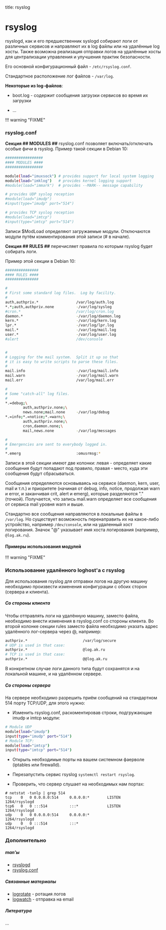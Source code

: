 title: rsyslog

# **rsyslog**

rsyslogd, как и его предшественник syslogd собирают логи от различных сервисов и направляют их в log файлы или на удалённые log хосты.
Также возможна реализация отправки логов на удалённые хосты для централизации управления и улучшения практик безопасности.

Его основной конфигурационный файл - `/etc/rsyslog.conf`.

Стандартное расположение лог файлов - `/var/log`.

**Некоторые из log-файлов**:

* boot.log - содержит сообщения загрузки сервисов во время их загрузки

* ...

!!! warning "FIXME"

### rsyslog.conf

**Секция ## MODULES ##** rsyslog.conf позволяет включать/отключать особые фичи в rsyslog. Пример такой секции в Debian 10:

```bash
#################
#### MODULES ####
#################

module(load="imuxsock") # provides support for local system logging
module(load="imklog")   # provides kernel logging support
#module(load="immark")  # provides --MARK-- message capability

# provides UDP syslog reception
#module(load="imudp")
#input(type="imudp" port="514")

# provides TCP syslog reception
#module(load="imtcp")
#input(type="imtcp" port="514")
```

Записи $ModLoad определяют загружаемые модули. Отключаются модули путём комментирования этой записи (# в начале).

**Секция ## RULES ##** перечисляет правила по которым rsyslog будет собирать логи.

Пример этой секции в Debian 10:

``` bash
###############
#### RULES ####
###############

#
# First some standard log files.  Log by facility.
#
auth,authpriv.*                 /var/log/auth.log
*.*;auth,authpriv.none          -/var/log/syslog
#cron.*                         /var/log/cron.log
daemon.*                        -/var/log/daemon.log
kern.*                          -/var/log/kern.log
lpr.*                           -/var/log/lpr.log
mail.*                          -/var/log/mail.log
user.*                          -/var/log/user.log
#alert                          /dev/console


#
# Logging for the mail system.  Split it up so that
# it is easy to write scripts to parse these files.
#
mail.info                       -/var/log/mail.info
mail.warn                       -/var/log/mail.warn
mail.err                        /var/log/mail.err

#
# Some "catch-all" log files.
#
*.=debug;\
        auth,authpriv.none;\
        news.none;mail.none     -/var/log/debug
*.=info;*.=notice;*.=warn;\
        auth,authpriv.none;\
        cron,daemon.none;\
        mail,news.none          -/var/log/messages

#
# Emergencies are sent to everybody logged in.
#
*.emerg                         :omusrmsg:*
```

Записи в этой секции имеют две колонки: левая - определяет какие сообщения будут попадают под правило, правая - место, куда эти сообщения будут сбрасываться.

Сообщения определяются основываясь на сервисе (daemon, kern, user, mail и т.п.) и приоритете (начиная от debug, info, notice, продолжая warn и error, и заканчивая crit, alert и emerg), которые разделяются "." (точкой). Получается, что запись mail.warn определяет все сообщения от сервиса mail уровня warn и выше.

Стандартно все сообщения направляются в локальные файлы в `/var/log`. Но существует возможность перенаправить их на какое-либо устройство, например `/dev/console`, или на удаленный хост логирования. Значок "@" указывает имя хоста логирования (например, `@log.ak.ru`).

#### Примеры использования модулей

!!! warning "FIXME"

### Использование удалённого loghost'а с rsyslog

Для использования rsyslog для отправки логов на другую машину необходимо произвести изменения конфигурации с обоих сторон (сервера и клиента).

##### Со стороны клиента

Чтобы отправлять логи на удалённую машину, заместо файла, необходимо внести изменения в rsyslog.conf со стороны клиента. Во второй колонке секции rules заместо файла необходимо указать адрес удалённого лог-сервера через @, например:

``` bash
authpriv.*                         /var/log/secure
# UDP is used in that case:
authpriv.*                         @log.ak.ru
# TCP is used in that case:
authpriv.*                         @@log.ak.ru
```

В конкретном случае логи данного типа будут сохранятся и на локальной машине, и на удалённом сервере.

##### Со стороны сервера

На сервере необходимо разрешить приём сообщений на стандартном 514 порту TCP/UDP, для этого нужно:

* Изменить rsyslog.conf, раскоментировав строки, подгружающие imudp и imtcp модули:
``` bash
# Module UDP
module(load="imudp")
input(type="imudp" port="514")
# Module TCP:
module(load="imtcp")
input(type="imtcp" port="514")
```

* Открыть необходимые порты на вашем системном фаерволе (iptables или firewalld).

* Перезапустить сервис rsyslog `systemctl restart rsyslog`.

* Проверить, что сервер слушает на необходимых нам портах:
```
# netstat -tunlp | grep 514
tcp    0   0 0.0.0.0:514     0.0.0.0:*        LISTEN      1264/rsyslogd
tcp6   0   0 :::514          :::*             LISTEN      1264/rsyslogd
udp    0   0 0.0.0.0:514     0.0.0.0:*                    1264/rsyslogd
udp    0   0 :::514          :::*                         1264/rsyslogd
```


### Дополнительно

##### man'ы

- [rsyslogd](/linux/man/rsyslogd)
- [rsyslog.conf](/linux/man/rsyslog.conf)

##### Связанные материалы

- [logrotate](/linux/services/logrotate) - ротация логов
- [logwatch](/linux/services/logwatch) - отправка на email

##### Литература

...
